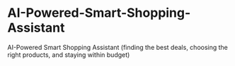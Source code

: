 # AI-Powered-Smart-Shopping-Assistant
AI-Powered Smart Shopping Assistant (finding the best deals, choosing the right products, and staying within budget)
